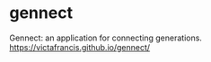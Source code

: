 # gennect
Gennect: an application for connecting generations. https://victafrancis.github.io/gennect/
